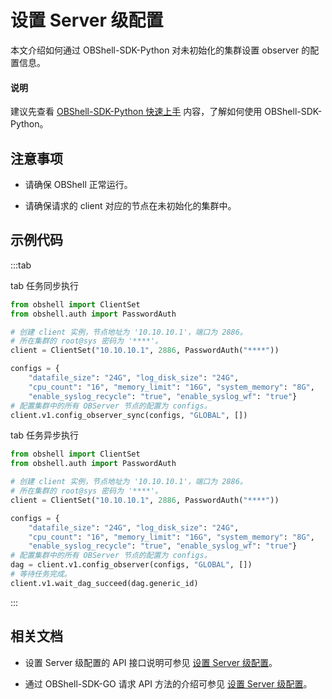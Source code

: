 # 设置 Server 级配置

本文介绍如何通过 OBShell-SDK-Python 对未初始化的集群设置 observer 的配置信息。

<main id="notice" type='explain'>
  <h4>说明</h4>
  <p>建议先查看 <a href='100.quickstart-of-python.md'>OBShell-SDK-Python 快速上手</a> 内容，了解如何使用 OBShell-SDK-Python。</p>
</main>

## 注意事项

* 请确保 OBShell 正常运行。

* 请确保请求的 client 对应的节点在未初始化的集群中。

## 示例代码

:::tab

tab 任务同步执行

```python
from obshell import ClientSet
from obshell.auth import PasswordAuth

# 创建 client 实例，节点地址为 '10.10.10.1'，端口为 2886。
# 所在集群的 root@sys 密码为 '****'。
client = ClientSet("10.10.10.1", 2886, PasswordAuth("****"))

configs = {
    "datafile_size": "24G", "log_disk_size": "24G",
    "cpu_count": "16", "memory_limit": "16G", "system_memory": "8G",
    "enable_syslog_recycle": "true", "enable_syslog_wf": "true"}
# 配置集群中的所有 OBServer 节点的配置为 configs。
client.v1.config_observer_sync(configs, "GLOBAL", [])
```

tab 任务异步执行

```python
from obshell import ClientSet
from obshell.auth import PasswordAuth

# 创建 client 实例，节点地址为 '10.10.10.1'，端口为 2886。
# 所在集群的 root@sys 密码为 '****'。
client = ClientSet("10.10.10.1", 2886, PasswordAuth("****"))

configs = {
    "datafile_size": "24G", "log_disk_size": "24G",
    "cpu_count": "16", "memory_limit": "16G", "system_memory": "8G",
    "enable_syslog_recycle": "true", "enable_syslog_wf": "true"}
# 配置集群中的所有 OBServer 节点的配置为 configs。
dag = client.v1.config_observer(configs, "GLOBAL", [])
# 等待任务完成。
client.v1.wait_dag_succeed(dag.generic_id)
```

:::

## 相关文档

* 设置 Server 级配置的 API 接口说明可参见 [设置 Server 级配置](../../400.obshell-api-reference/500.set-server-level.md)。

* 通过 OBShell-SDK-GO 请求 API 方法的介绍可参见 [设置 Server 级配置](../200.go/500.set-server-level-of-go.md)。
